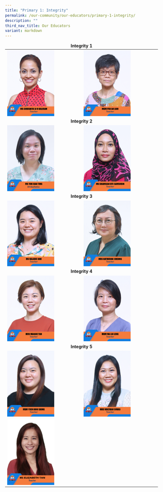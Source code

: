 ```yaml
---
title: "Primary 1: Integrity"
permalink: /our-community/our-educators/primary-1-integrity/
description: ""
third_nav_title: Our Educators
variant: markdown
---
```

<table>
<thead>
  <tr>
		<td colspan="2"><center><b>Integrity 1</b></center></td>
  </tr>
</thead>
<tbody>
  <tr>
    <td><a href="mailto: chrisnita_baliram@moe.edu.sg"><img src="/images/Teaching%20Staff/2023_ms%20chrisnita%20d_o%20baliram.jpg" style="width:65%"></a></td>
    <td><a href="mailto: peh_ah_lian@moe.edu.sg"><img src="/images/Teaching%20Staff/2023_mdm%20peh%20ah%20lian.jpg" style="width:65%"></a></td>
  </tr>
  <tr>
    <td colspan="2"><center><b>Integrity 2</b></center></td>
  </tr>
  <tr>
    <td><a href="mailto: toh_xiao_ting@moe.edu.sg"><img src="/images/Teaching%20Staff/ms%20toh%20xiao%20ting.jpg" style="width:65%"></a></td>
    <td><a href="mailto: shamsiah_samsudin@moe.edu.sg"><img src="/images/Teaching%20Staff/2023_ms%20shamsiah%20bte%20samsudin.jpg" style="width:65%"></a></td>
  </tr>
  <tr>
    <td colspan="2"><center><b>Integrity 3</b></center></td>
  </tr>
  <tr>
    <td><a href="mailto: koh_wee_cheng_valarie@moe.edu.sg"><img src="/images/Teaching%20Staff/2023_ms%20valarie%20koh.jpg" style="width:65%"></a></td>
    <td><a href="mailto: katherine_cheong@moe.edu.sg"><img src="/images/Teaching%20Staff/2023_mrs%20katherine%20cheong.jpg" style="width:65%"></a></td>
  </tr>
  <tr>
    <td colspan="2"><center><b>Integrity 4</b></center></td>
  </tr>
  <tr>
    <td><a href="mailto: tan_maggie@moe.edu.sg"><img src="/images/Teaching%20Staff/2023_mrs%20maggie%20tan.jpg" style="width:65%"></a></td>
    <td><a href="mailto: ma_lai_leng@moe.edu.sg"><img src="/images/Teaching%20Staff/2023_mdm%20ma%20lai%20leng.jpg" style="width:65%"></a></td>
  </tr>
  <tr>
    <td colspan="2"><center><b>Integrity 5</b></center></td>
  </tr>
  <tr>
    <td><a href="mailto: yuen_hooi_shing@moe.edu.sg"><img src="/images/Teaching%20Staff/2023_mdm%20yuen%20hooi%20shing.jpg" style="width:65%"></a></td>
    <td><a href="mailto: siti_wazirah_daud@moe.edu.sg"><img src="/images/Teaching%20Staff/2023_mrs%20wazirah%20covas.jpg" style="width:65%"></a></td>
  </tr>
	<tr>
		<td><a href="mailto: Tan_Pei_Ming_Elizabeth@moe.edu.sg"><img src="/images/Teaching%20Staff/2023_ms%20elizabeth%20tan.jpg" style="width:65%"></a></td>
	</tr>
</tbody>
</table>